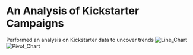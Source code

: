 # An Analysis of Kickstarter Campaigns
Performed an analysis on Kickstarter data to uncover trends
![Line_Chart](desktop/Data_Analysis_Bootcamp/Crowdfunding_Analysis/Line_Chart.png)
![Pivot_Chart](desktop/Data_Analysis_Bootcamp/Crowdfunding_Analysis/Pivot_Chart.png)
